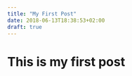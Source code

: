 ```yaml
---
title: "My First Post"
date: 2018-06-13T18:38:53+02:00
draft: true
---
```


# This is my first post
